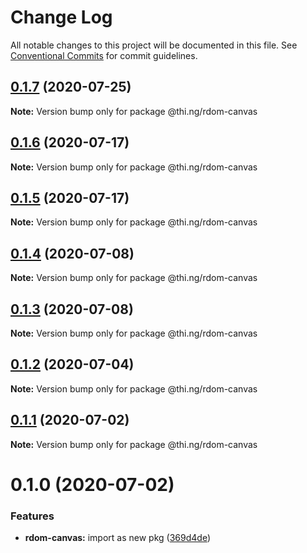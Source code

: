 # Change Log

All notable changes to this project will be documented in this file.
See [Conventional Commits](https://conventionalcommits.org) for commit guidelines.

## [0.1.7](https://github.com/thi-ng/umbrella/compare/@thi.ng/rdom-canvas@0.1.6...@thi.ng/rdom-canvas@0.1.7) (2020-07-25)

**Note:** Version bump only for package @thi.ng/rdom-canvas





## [0.1.6](https://github.com/thi-ng/umbrella/compare/@thi.ng/rdom-canvas@0.1.5...@thi.ng/rdom-canvas@0.1.6) (2020-07-17)

**Note:** Version bump only for package @thi.ng/rdom-canvas





## [0.1.5](https://github.com/thi-ng/umbrella/compare/@thi.ng/rdom-canvas@0.1.4...@thi.ng/rdom-canvas@0.1.5) (2020-07-17)

**Note:** Version bump only for package @thi.ng/rdom-canvas





## [0.1.4](https://github.com/thi-ng/umbrella/compare/@thi.ng/rdom-canvas@0.1.3...@thi.ng/rdom-canvas@0.1.4) (2020-07-08)

**Note:** Version bump only for package @thi.ng/rdom-canvas





## [0.1.3](https://github.com/thi-ng/umbrella/compare/@thi.ng/rdom-canvas@0.1.2...@thi.ng/rdom-canvas@0.1.3) (2020-07-08)

**Note:** Version bump only for package @thi.ng/rdom-canvas





## [0.1.2](https://github.com/thi-ng/umbrella/compare/@thi.ng/rdom-canvas@0.1.1...@thi.ng/rdom-canvas@0.1.2) (2020-07-04)

**Note:** Version bump only for package @thi.ng/rdom-canvas





## [0.1.1](https://github.com/thi-ng/umbrella/compare/@thi.ng/rdom-canvas@0.1.0...@thi.ng/rdom-canvas@0.1.1) (2020-07-02)

**Note:** Version bump only for package @thi.ng/rdom-canvas





# 0.1.0 (2020-07-02)


### Features

* **rdom-canvas:** import as new pkg ([369d4de](https://github.com/thi-ng/umbrella/commit/369d4de29c0b0c1ff3092126902f1835ac61870e))
